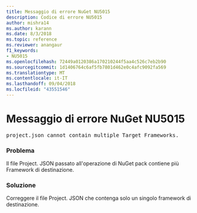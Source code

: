 ```yaml
---
title: Messaggio di errore NuGet NU5015
description: Codice di errore NU5015
author: mishra14
ms.author: karann
ms.date: 8/3/2018
ms.topic: reference
ms.reviewer: anangaur
f1_keywords:
- NU5015
ms.openlocfilehash: 72449a0120386a170210244f5aa4c526c7eb2b90
ms.sourcegitcommit: 1d1406764c6af5fb7801d462e0c4afc9092fa569
ms.translationtype: MT
ms.contentlocale: it-IT
ms.lasthandoff: 09/04/2018
ms.locfileid: "43551546"
---
```

# <a name="nuget-error-nu5015"></a>Messaggio di errore NuGet NU5015
<pre>project.json cannot contain multiple Target Frameworks.</pre>

### <a name="issue"></a>Problema

Il file Project. JSON passato all'operazione di NuGet pack contiene più Framework di destinazione.


### <a name="solution"></a>Soluzione

Correggere il file Project. JSON che contenga solo un singolo framework di destinazione.

